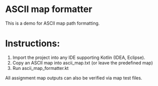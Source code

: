 # ASCII map formatter

This is a demo for ASCII map path formatting.

# Instructions:

1) Import the project into any IDE supporting Kotlin (IDEA, Eclipse). 
2) Copy an ASCII map into ascii_map.txt (or leave the predefined map)
3) Run ascii_map_formatter.kt

All assignment map outputs can also be verified via map test files.